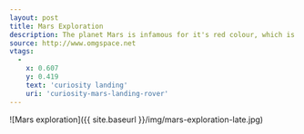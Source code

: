 ```yaml
---
layout: post
title: Mars Exploration
description: The planet Mars is infamous for it's red colour, which is due to a large amount of iron oxide on it's surface. The surface of Mars has many Earth-like features, including valleys, deserts, volcanoes and even polar ice caps similar to Earth's.
source: http://www.omgspace.net
vtags:
  -
    x: 0.607
    y: 0.419
    text: 'curiosity landing'
    uri: 'curiosity-mars-landing-rover'
---
```


![Mars exploration]({{ site.baseurl }}/img/mars-exploration-late.jpg)
